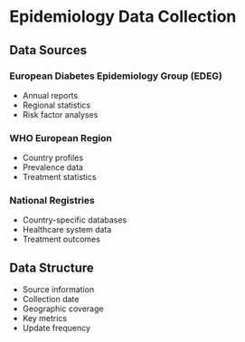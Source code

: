 # Epidemiology Data Collection

## Data Sources

### European Diabetes Epidemiology Group (EDEG)
- Annual reports
- Regional statistics
- Risk factor analyses

### WHO European Region
- Country profiles
- Prevalence data
- Treatment statistics

### National Registries
- Country-specific databases
- Healthcare system data
- Treatment outcomes

## Data Structure
- Source information
- Collection date
- Geographic coverage
- Key metrics
- Update frequency
